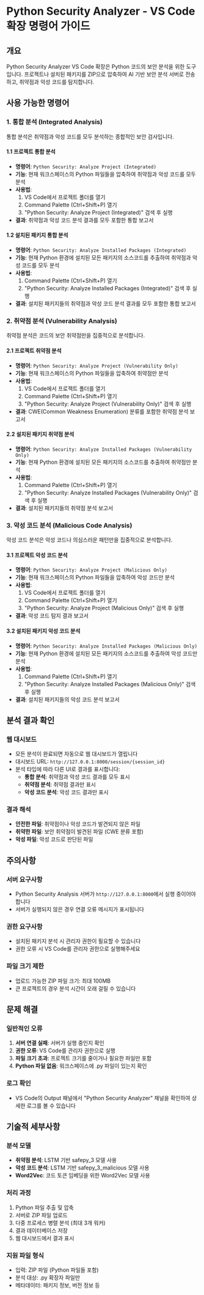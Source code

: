# Python Security Analyzer - VS Code 확장 명령어 가이드

## 개요
Python Security Analyzer VS Code 확장은 Python 코드의 보안 분석을 위한 도구입니다. 프로젝트나 설치된 패키지를 ZIP으로 압축하여 AI 기반 보안 분석 서버로 전송하고, 취약점과 악성 코드를 탐지합니다.

## 사용 가능한 명령어

### 1. 통합 분석 (Integrated Analysis)
통합 분석은 취약점과 악성 코드를 모두 분석하는 종합적인 보안 검사입니다.

#### 1.1 프로젝트 통합 분석
- **명령어**: `Python Security: Analyze Project (Integrated)`
- **기능**: 현재 워크스페이스의 Python 파일들을 압축하여 취약점과 악성 코드를 모두 분석
- **사용법**: 
  1. VS Code에서 프로젝트 폴더를 열기
  2. Command Palette (Ctrl+Shift+P) 열기
  3. "Python Security: Analyze Project (Integrated)" 검색 후 실행
- **결과**: 취약점과 악성 코드 분석 결과를 모두 포함한 통합 보고서

#### 1.2 설치된 패키지 통합 분석
- **명령어**: `Python Security: Analyze Installed Packages (Integrated)`
- **기능**: 현재 Python 환경에 설치된 모든 패키지의 소스코드를 추출하여 취약점과 악성 코드를 모두 분석
- **사용법**:
  1. Command Palette (Ctrl+Shift+P) 열기
  2. "Python Security: Analyze Installed Packages (Integrated)" 검색 후 실행
- **결과**: 설치된 패키지들의 취약점과 악성 코드 분석 결과를 모두 포함한 통합 보고서

### 2. 취약점 분석 (Vulnerability Analysis)
취약점 분석은 코드의 보안 취약점만을 집중적으로 분석합니다.

#### 2.1 프로젝트 취약점 분석
- **명령어**: `Python Security: Analyze Project (Vulnerability Only)`
- **기능**: 현재 워크스페이스의 Python 파일들을 압축하여 취약점만 분석
- **사용법**:
  1. VS Code에서 프로젝트 폴더를 열기
  2. Command Palette (Ctrl+Shift+P) 열기
  3. "Python Security: Analyze Project (Vulnerability Only)" 검색 후 실행
- **결과**: CWE(Common Weakness Enumeration) 분류를 포함한 취약점 분석 보고서

#### 2.2 설치된 패키지 취약점 분석
- **명령어**: `Python Security: Analyze Installed Packages (Vulnerability Only)`
- **기능**: 현재 Python 환경에 설치된 모든 패키지의 소스코드를 추출하여 취약점만 분석
- **사용법**:
  1. Command Palette (Ctrl+Shift+P) 열기
  2. "Python Security: Analyze Installed Packages (Vulnerability Only)" 검색 후 실행
- **결과**: 설치된 패키지들의 취약점 분석 보고서

### 3. 악성 코드 분석 (Malicious Code Analysis)
악성 코드 분석은 악성 코드나 의심스러운 패턴만을 집중적으로 분석합니다.

#### 3.1 프로젝트 악성 코드 분석
- **명령어**: `Python Security: Analyze Project (Malicious Only)`
- **기능**: 현재 워크스페이스의 Python 파일들을 압축하여 악성 코드만 분석
- **사용법**:
  1. VS Code에서 프로젝트 폴더를 열기
  2. Command Palette (Ctrl+Shift+P) 열기
  3. "Python Security: Analyze Project (Malicious Only)" 검색 후 실행
- **결과**: 악성 코드 탐지 결과 보고서

#### 3.2 설치된 패키지 악성 코드 분석
- **명령어**: `Python Security: Analyze Installed Packages (Malicious Only)`
- **기능**: 현재 Python 환경에 설치된 모든 패키지의 소스코드를 추출하여 악성 코드만 분석
- **사용법**:
  1. Command Palette (Ctrl+Shift+P) 열기
  2. "Python Security: Analyze Installed Packages (Malicious Only)" 검색 후 실행
- **결과**: 설치된 패키지들의 악성 코드 분석 보고서

## 분석 결과 확인

### 웹 대시보드
- 모든 분석이 완료되면 자동으로 웹 대시보드가 열립니다
- 대시보드 URL: `http://127.0.0.1:8000/session/{session_id}`
- 분석 타입에 따라 다른 UI로 결과를 표시합니다:
  - **통합 분석**: 취약점과 악성 코드 결과를 모두 표시
  - **취약점 분석**: 취약점 결과만 표시
  - **악성 코드 분석**: 악성 코드 결과만 표시

### 결과 해석
- **안전한 파일**: 취약점이나 악성 코드가 발견되지 않은 파일
- **취약한 파일**: 보안 취약점이 발견된 파일 (CWE 분류 포함)
- **악성 파일**: 악성 코드로 판단된 파일

## 주의사항

### 서버 요구사항
- Python Security Analysis 서버가 `http://127.0.0.1:8000`에서 실행 중이어야 합니다
- 서버가 실행되지 않은 경우 연결 오류 메시지가 표시됩니다

### 권한 요구사항
- 설치된 패키지 분석 시 관리자 권한이 필요할 수 있습니다
- 권한 오류 시 VS Code를 관리자 권한으로 실행해주세요

### 파일 크기 제한
- 업로드 가능한 ZIP 파일 크기: 최대 100MB
- 큰 프로젝트의 경우 분석 시간이 오래 걸릴 수 있습니다

## 문제 해결

### 일반적인 오류
1. **서버 연결 실패**: 서버가 실행 중인지 확인
2. **권한 오류**: VS Code를 관리자 권한으로 실행
3. **파일 크기 초과**: 프로젝트 크기를 줄이거나 필요한 파일만 포함
4. **Python 파일 없음**: 워크스페이스에 .py 파일이 있는지 확인

### 로그 확인
- VS Code의 Output 패널에서 "Python Security Analyzer" 채널을 확인하여 상세한 로그를 볼 수 있습니다

## 기술적 세부사항

### 분석 모델
- **취약점 분석**: LSTM 기반 safepy_3 모델 사용
- **악성 코드 분석**: LSTM 기반 safepy_3_malicious 모델 사용
- **Word2Vec**: 코드 토큰 임베딩을 위한 Word2Vec 모델 사용

### 처리 과정
1. Python 파일 추출 및 압축
2. 서버로 ZIP 파일 업로드
3. 다중 프로세스 병렬 분석 (최대 3개 워커)
4. 결과 데이터베이스 저장
5. 웹 대시보드에서 결과 표시

### 지원 파일 형식
- 입력: ZIP 파일 (Python 파일들 포함)
- 분석 대상: .py 확장자 파일만
- 메타데이터: 패키지 정보, 버전 정보 등
